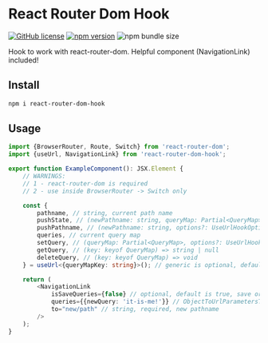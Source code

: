 # React Router Dom Hook

[![GitHub license](https://img.shields.io/npm/l/react-router-dom-hook)](https://github.com/webbestmaster/react-router-dom-hook/blob/master/license)
[![npm version](https://img.shields.io/npm/v/react-router-dom-hook.svg?style=flat)](https://www.npmjs.com/package/react-router-dom-hook)
![npm bundle size](https://img.shields.io/bundlephobia/minzip/react-router-dom-hook)
<!-- [![GitHub stars](https://img.shields.io/github/stars/webbestmaster/react-router-dom-hook?style=social&maxAge=2592000)](https://github.com/webbestmaster/react-router-dom-hook/) -->

Hook to work with react-router-dom. Helpful component (NavigationLink) included!

## Install

```bash
npm i react-router-dom-hook
```

## Usage
```typescript jsx
import {BrowserRouter, Route, Switch} from 'react-router-dom';
import {useUrl, NavigationLink} from 'react-router-dom-hook';

export function ExampleComponent(): JSX.Element {
    // WARNINGS:
    // 1 - react-router-dom is required
    // 2 - use inside BrowserRouter -> Switch only

    const {
        pathname, // string, current path name
        pushState, // (newPathname: string, queryMap: Partial<QueryMap>, options?: UseUrlHookOptionsType) => void
        pushPathname, // (newPathname: string, options?: UseUrlHookOptionsType) => void
        queries, // current query map
        setQuery, // (queryMap: Partial<QueryMap>, options?: UseUrlHookOptionsType) => void
        getQuery, // (key: keyof QueryMap) => string | null
        deleteQuery, // (key: keyof QueryMap) => void
    } = useUrl<{queryMapKey: string}>(); // generic is optional, default is ObjectToUrlParametersType

    return (
        <NavigationLink
            isSaveQueries={false} // optional, default is true, save or remove existed query
            queries={{newQuery: 'it-is-me!'}} // ObjectToUrlParametersType, optional, default is {}, new query map, existed query will be replaced
            to="new/path" // string, required, new pathname
        />
    );
}
```
